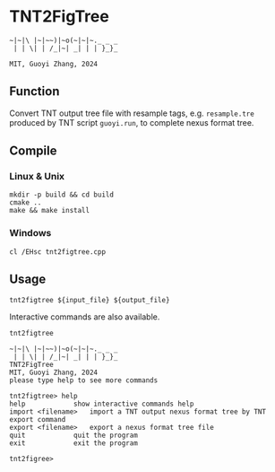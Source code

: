 # TNT2FigTree

```
~|~|\ |~|~~)|~o(~|~|~._ _ _
 | | \| | /_|~| _| | | }_}_

MIT, Guoyi Zhang, 2024
```

## Function

Convert TNT output tree file with resample tags, e.g. `resample.tre` produced by TNT script `guoyi.run`, to complete nexus format tree.

## Compile

### Linux & Unix

```
mkdir -p build && cd build
cmake ..
make && make install
```

### Windows

```
cl /EHsc tnt2figtree.cpp
```

## Usage

```
tnt2figtree ${input_file} ${output_file}
```

Interactive commands are also available.

```
tnt2figtree

~|~|\ |~|~~)|~o(~|~|~._ _ _
 | | \| | /_|~| _| | | }_}_
TNT2FigTree
MIT, Guoyi Zhang, 2024
please type help to see more commands

tnt2figtree> help
help			show interactive commands help
import <filename>	import a TNT output nexus format tree by TNT export command
export <filename>	export a nexus format tree file
quit			quit the program
exit			exit the program

tnt2figree>
```
